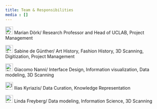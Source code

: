 ```yaml
---
title: Team & Responsibilities
media : []
---
```


<img src="/team/marian.gif" alt="Marian" style="width:1.5rem; height:auto;"> Marian Dörk/ Research Professor and Head of UCLAB, Project Management<br>

<img src="/team/sabine.gif" alt="Sabine" style="width:1.5rem; height:auto;"> Sabine de Günther/ Art History, Fashion History, 3D Scanning, Digitization, Project Management<br>

<img src="/team/g.gif" alt="Giacomo" style="width:1.5rem; height:auto;"> Giacomo Nanni/ Interface Design, Information visualization, Data modeling, 3D Scanning<br>

<img src="/team/ilias.gif" alt="Ilias" style="width:1.5rem; height:auto;"> Ilias Kyriazis/ Data Curation, Knowledge Representation<br>

<img src="/team/linda.gif" alt="Linda" style="width:1.5rem; height:auto;"> Linda Freyberg/ Data modeling, Information Science, 3D Scanning<br>
